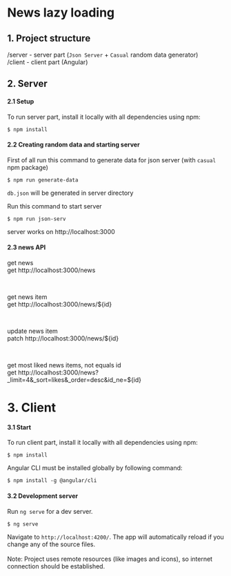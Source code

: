 
# News lazy loading

## 1. Project structure

/server - server part (`Json Server` + `Casual` random data generator)
<br> 
/client - client part (Angular) 
## 2. Server

#### 2.1 Setup

To run server part, install it locally with all dependencies using npm:

```
$ npm install
```

#### 2.2 Creating random data and starting server
First of all run this command to generate data for json server (with `casual` npm package)
```
$ npm run generate-data
```
`db.json` will be generated in server directory

Run this command to start server
```
$ npm run json-serv
```

server works on http://localhost:3000
<br/>
#### 2.3 news API
get news <br>
get http://localhost:3000/news

<br>

get news item <br>
get http://localhost:3000/news/${id}

<br>

update news item <br>
patch http://localhost:3000/news/${id}

<br>

get most liked news items, not equals id<br>
get http://localhost:3000/news?_limit=4&_sort=likes&_order=desc&id_ne=${id}
# 3. Client

#### 3.1 Start

To run client part, install it locally with all dependencies using npm:

```
$ npm install
```

Angular CLI must be installed globally by following command:
```
$ npm install -g @angular/cli
```
#### 3.2 Development server

Run `ng serve` for a dev server.

```
$ ng serve
```

Navigate to `http://localhost:4200/`. The app will automatically reload if you change any of the source files.
<br>
<br>
Note: Project uses remote resources (like images and icons), so internet connection should be established.